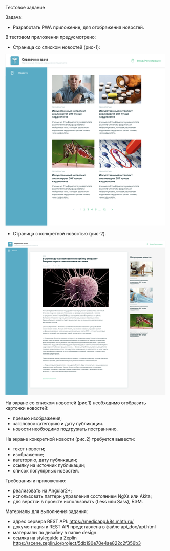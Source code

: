 Тестовое задание

Задача:
* Разработать PWA приложение, для отображения новостей. 

В тестовом приложении предусмотрено:
* Страница со списком новостей (рис-1):

![Страница со списком новостей](preview/home.png "Страница со списком новостей")

* Страница с конкретной новостью (рис-2).  

![Страница с новостью](preview/news.png "Экран с новостью")

На экране со списком новостей (рис.1) необходимо отобразить карточки новостей:
* превью изображения; 
* заголовок категорию и дату публикации.
* новости необходимо подгружать постранично. 

На экране конкретной новости (рис.2) требуется вывести:
* текст новости; 
* изображение;
* категорию, дату публикации;
* ссылку на источник публикации;
* список  популярных новостей.

Требования к приложению:
* реализовать на Angular2+;
* использовать паттерн управления состоянием NgXs или Akita;
* для верстки в проекте использовать (Less или Sass), БЭМ. 

Материалы для выполнения задания:
* адрес сервера REST API: https://medicapp.k8s.mhth.ru/
* документация к REST API представлена в файле api_doc/api.html
* материалы по дизайну в папке design.
* ссылка на styleguide в Zeplin https://scene.zeplin.io/project/5db190e70e4ae822c2f356b3

